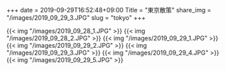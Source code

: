 +++
date  = 2019-09-29T16:52:48+09:00
Title = "東京散策"
share_img = "/images/2019_09_29_3.JPG"
slug = "tokyo"
+++

{{< img "/images/2019_09_28_1.JPG" >}}
{{< img "/images/2019_09_28_2.JPG" >}}
{{< img "/images/2019_09_29_1.JPG" >}}
{{< img "/images/2019_09_29_2.JPG" >}}
{{< img "/images/2019_09_29_3.JPG" >}}
{{< img "/images/2019_09_29_4.JPG" >}}
{{< img "/images/2019_09_29_5.JPG" >}}
